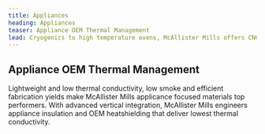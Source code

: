 ```yaml
---
title: Appliances
heading: Appliances
teaser: Appliance OEM Thermal Management
lead: Cryogenics to high temperature ovens, McAllister Mills offers CNC cut parts to custom exclusive insulation composites.
---
```

## Appliance OEM Thermal Management

Lightweight and low thermal conductivity, low smoke and efficient fabrication yields make McAllister Mills applicance focused materials top performers.  With advanced vertical integration, McAllister Mills engineers appliance insulation and OEM heatshielding that deliver lowest thermal conductivity.
